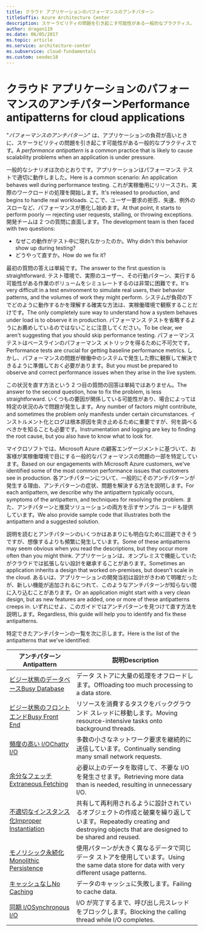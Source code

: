 ```yaml
---
title: クラウド アプリケーションのパフォーマンスのアンチパターン
titleSuffix: Azure Architecture Center
description: スケーラビリティの問題を引き起こす可能性がある一般的なプラクティス。
author: dragon119
ms.date: 06/05/2017
ms.topic: article
ms.service: architecture-center
ms.subservice: cloud-fundamentals
ms.custom: seodec18
---
```


# <a name="performance-antipatterns-for-cloud-applications"></a><span data-ttu-id="41df6-103">クラウド アプリケーションのパフォーマンスのアンチパターン</span><span class="sxs-lookup"><span data-stu-id="41df6-103">Performance antipatterns for cloud applications</span></span>

<span data-ttu-id="41df6-104">"*パフォーマンスのアンチパターン*" は、アプリケーションの負荷が高いときに、スケーラビリティの問題を引き起こす可能性がある一般的なプラクティスです。</span><span class="sxs-lookup"><span data-stu-id="41df6-104">A *performance antipattern* is a common practice that is likely to cause scalability problems when an application is under pressure.</span></span>

<span data-ttu-id="41df6-105">一般的なシナリオは次のとおりです。アプリケーションはパフォーマンス テストで適切に動作しました。</span><span class="sxs-lookup"><span data-stu-id="41df6-105">Here is a common scenario: An application behaves well during performance testing.</span></span> <span data-ttu-id="41df6-106">これが実稼働用にリリースされ、実際のワークロードの処理を開始します。</span><span class="sxs-lookup"><span data-stu-id="41df6-106">It's released to production, and begins to handle real workloads.</span></span> <span data-ttu-id="41df6-107">ここで、ユーザー要求の拒否、失速、例外のスローなど、パフォーマンスが悪化し始めます。</span><span class="sxs-lookup"><span data-stu-id="41df6-107">At that point, it starts to perform poorly &mdash; rejecting user requests, stalling, or throwing exceptions.</span></span> <span data-ttu-id="41df6-108">開発チームは 2 つの質問に直面します。</span><span class="sxs-lookup"><span data-stu-id="41df6-108">The development team is then faced with two questions:</span></span>

- <span data-ttu-id="41df6-109">なぜこの動作がテスト中に現れなかったのか。</span><span class="sxs-lookup"><span data-stu-id="41df6-109">Why didn't this behavior show up during testing?</span></span>
- <span data-ttu-id="41df6-110">どうやって直すか。</span><span class="sxs-lookup"><span data-stu-id="41df6-110">How do we fix it?</span></span>

<span data-ttu-id="41df6-111">最初の質問の答えは単純です。</span><span class="sxs-lookup"><span data-stu-id="41df6-111">The answer to the first question is straightforward.</span></span> <span data-ttu-id="41df6-112">テスト環境で、実際のユーザー、その行動パターン、実行する可能性がある作業のボリュームをシミュレートするのは非常に困難です。</span><span class="sxs-lookup"><span data-stu-id="41df6-112">It's very difficult in a test environment to simulate real users, their behavior patterns, and the volumes of work they might perform.</span></span> <span data-ttu-id="41df6-113">システムが負荷の下でどのように動作するかを理解する確実な方法は、実稼働環境で観察することだけです。</span><span class="sxs-lookup"><span data-stu-id="41df6-113">The only completely sure way to understand how a system behaves under load is to observe it in production.</span></span> <span data-ttu-id="41df6-114">パフォーマンス テストを省略するようにお薦めしているのではないことに注意してください。</span><span class="sxs-lookup"><span data-stu-id="41df6-114">To be clear, we aren't suggesting that you should skip performance testing.</span></span> <span data-ttu-id="41df6-115">パフォーマンス テストはベースラインのパフォーマンス メトリックを得るために不可欠です。</span><span class="sxs-lookup"><span data-stu-id="41df6-115">Performance tests are crucial for getting baseline performance metrics.</span></span> <span data-ttu-id="41df6-116">しかし、パフォーマンスの問題が稼働中のシステムで発生した際に観察して解決できるように準備しておく必要があります。</span><span class="sxs-lookup"><span data-stu-id="41df6-116">But you must be prepared to observe and correct performance issues when they arise in the live system.</span></span>

<span data-ttu-id="41df6-117">この状況を直す方法という 2 つ目の質問の回答は単純ではありません。</span><span class="sxs-lookup"><span data-stu-id="41df6-117">The answer to the second question, how to fix the problem, is less straightforward.</span></span> <span data-ttu-id="41df6-118">いくつもの要因が関係している可能性があり、場合によっては特定の状況のみで問題が発生します。</span><span class="sxs-lookup"><span data-stu-id="41df6-118">Any number of factors might contribute, and sometimes the problem only manifests under certain circumstances.</span></span> <span data-ttu-id="41df6-119">インストルメント化とログは根本原因を突き止めるために重要ですが、何を調べるべきかを知ることも必要です。</span><span class="sxs-lookup"><span data-stu-id="41df6-119">Instrumentation and logging are key to finding the root cause, but you also have to know what to look for.</span></span>

<span data-ttu-id="41df6-120">マイクロソフトでは、Microsoft Azure の顧客エンゲージメントに基づいて、お客様が実稼働環境で目にする一般的なパフォーマンスの問題の一部を特定しています。</span><span class="sxs-lookup"><span data-stu-id="41df6-120">Based on our engagements with Microsoft Azure customers, we've identified some of the most common performance issues that customers see in production.</span></span> <span data-ttu-id="41df6-121">各アンチパターンについて、一般的にそのアンチパターンが発生する理由、アンチパターンの症状、問題を解決する方法を説明します。</span><span class="sxs-lookup"><span data-stu-id="41df6-121">For each antipattern, we describe why the antipattern typically occurs, symptoms of the antipattern, and techniques for resolving the problem.</span></span> <span data-ttu-id="41df6-122">また、アンチパターンと推奨ソリューションの両方を示すサンプル コードも提供しています。</span><span class="sxs-lookup"><span data-stu-id="41df6-122">We also provide sample code that illustrates both the antipattern and a suggested solution.</span></span>

<span data-ttu-id="41df6-123">説明を読むとアンチパターンのいくつかはあまりにも明白なために回避できそうですが、想像するよりも頻繁に発生しています。</span><span class="sxs-lookup"><span data-stu-id="41df6-123">Some of these antipatterns may seem obvious when you read the descriptions, but they occur more often than you might think.</span></span> <span data-ttu-id="41df6-124">アプリケーションは、オンプレミスで機能していたがクラウドでは拡張しない設計を継承することがあります。</span><span class="sxs-lookup"><span data-stu-id="41df6-124">Sometimes an application inherits a design that worked on-premises, but doesn't scale in the cloud.</span></span> <span data-ttu-id="41df6-125">あるいは、アプリケーションの開発当初は設計がきわめて明確だったが、新しい機能が追加されるにつれて、このようなアンチパターンが知らない間に入り込むことがあります。</span><span class="sxs-lookup"><span data-stu-id="41df6-125">Or an application might start with a very clean design, but as new features are added, one or more of these antipatterns creeps in.</span></span> <span data-ttu-id="41df6-126">いずれにせよ、このガイドではアンチパターンを見つけて直す方法を説明します。</span><span class="sxs-lookup"><span data-stu-id="41df6-126">Regardless, this guide will help you to identify and fix these antipatterns.</span></span>

<span data-ttu-id="41df6-127">特定できたアンチパターンの一覧を次に示します。</span><span class="sxs-lookup"><span data-stu-id="41df6-127">Here is the list of the antipatterns that we've identified:</span></span>

| <span data-ttu-id="41df6-128">アンチパターン</span><span class="sxs-lookup"><span data-stu-id="41df6-128">Antipattern</span></span> | <span data-ttu-id="41df6-129">説明</span><span class="sxs-lookup"><span data-stu-id="41df6-129">Description</span></span> |
|-------------|-------------|
| <span data-ttu-id="41df6-130">[ビジー状態のデータベース][BusyDatabase]</span><span class="sxs-lookup"><span data-stu-id="41df6-130">[Busy Database][BusyDatabase]</span></span> | <span data-ttu-id="41df6-131">データ ストアに大量の処理をオフロードします。</span><span class="sxs-lookup"><span data-stu-id="41df6-131">Offloading too much processing to a data store.</span></span> |
| <span data-ttu-id="41df6-132">[ビジー状態のフロント エンド][BusyFrontEnd]</span><span class="sxs-lookup"><span data-stu-id="41df6-132">[Busy Front End][BusyFrontEnd]</span></span> | <span data-ttu-id="41df6-133">リソースを消費するタスクをバックグラウンド スレッドに移動します。</span><span class="sxs-lookup"><span data-stu-id="41df6-133">Moving resource-intensive tasks onto background threads.</span></span> |
| <span data-ttu-id="41df6-134">[頻度の高い I/O][ChattyIO]</span><span class="sxs-lookup"><span data-stu-id="41df6-134">[Chatty I/O][ChattyIO]</span></span> | <span data-ttu-id="41df6-135">多数の小さなネットワーク要求を継続的に送信しています。</span><span class="sxs-lookup"><span data-stu-id="41df6-135">Continually sending many small network requests.</span></span> |
| <span data-ttu-id="41df6-136">[余分なフェッチ][ExtraneousFetching]</span><span class="sxs-lookup"><span data-stu-id="41df6-136">[Extraneous Fetching][ExtraneousFetching]</span></span> | <span data-ttu-id="41df6-137">必要以上のデータを取得して、不要な I/O を発生させます。</span><span class="sxs-lookup"><span data-stu-id="41df6-137">Retrieving more data than is needed, resulting in unnecessary I/O.</span></span> |
| <span data-ttu-id="41df6-138">[不適切なインスタンス化][ImproperInstantiation]</span><span class="sxs-lookup"><span data-stu-id="41df6-138">[Improper Instantiation][ImproperInstantiation]</span></span> | <span data-ttu-id="41df6-139">共有して再利用されるように設計されているオブジェクトの作成と破棄を繰り返しています。</span><span class="sxs-lookup"><span data-stu-id="41df6-139">Repeatedly creating and destroying objects that are designed to be shared and reused.</span></span> |
| <span data-ttu-id="41df6-140">[モノリシック永続化][MonolithicPersistence]</span><span class="sxs-lookup"><span data-stu-id="41df6-140">[Monolithic Persistence][MonolithicPersistence]</span></span> | <span data-ttu-id="41df6-141">使用パターンが大きく異なるデータで同じデータ ストアを使用しています。</span><span class="sxs-lookup"><span data-stu-id="41df6-141">Using the same data store for data with very different usage patterns.</span></span> |
| <span data-ttu-id="41df6-142">[キャッシュなし][NoCaching]</span><span class="sxs-lookup"><span data-stu-id="41df6-142">[No Caching][NoCaching]</span></span> | <span data-ttu-id="41df6-143">データのキャッシュに失敗します。</span><span class="sxs-lookup"><span data-stu-id="41df6-143">Failing to cache data.</span></span> |
| <span data-ttu-id="41df6-144">[同期 I/O][SynchronousIO]</span><span class="sxs-lookup"><span data-stu-id="41df6-144">[Synchronous I/O][SynchronousIO]</span></span> | <span data-ttu-id="41df6-145">I/O が完了するまで、呼び出し元スレッドをブロックします。</span><span class="sxs-lookup"><span data-stu-id="41df6-145">Blocking the calling thread while I/O completes.</span></span> |

[BusyDatabase]: ./busy-database/index.md
[BusyFrontEnd]: ./busy-front-end/index.md
[ChattyIO]: ./chatty-io/index.md
[ExtraneousFetching]: ./extraneous-fetching/index.md
[ImproperInstantiation]: ./improper-instantiation/index.md
[MonolithicPersistence]: ./monolithic-persistence/index.md
[NoCaching]: ./no-caching/index.md
[SynchronousIO]: ./synchronous-io/index.md
